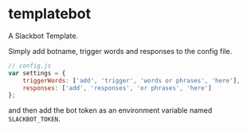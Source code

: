 # templatebot
A Slackbot Template. 

Simply add botname, trigger words and responses to the config file. 

```javascript
// config.js
var settings = {
    triggerWords: ['add', 'trigger', 'words or phrases', 'here'],
    responses: ['add', 'responses', 'or phrases', 'here']
};
```

and then add the bot token as an environment variable named `SLACKBOT_TOKEN`. 

